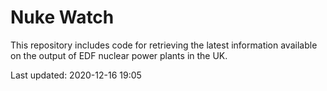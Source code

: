 # Nuke Watch

This repository includes code for retrieving the latest information available on the output of EDF nuclear power plants in the UK.

Last updated: 2020-12-16 19:05
